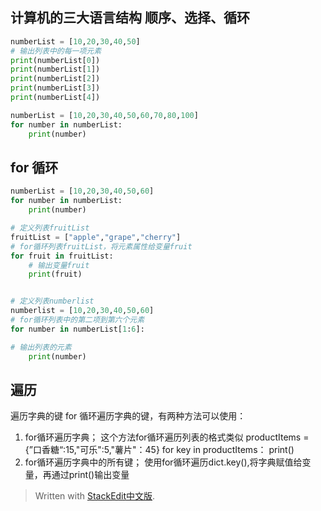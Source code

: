 计算机的三大语言结构
顺序、选择、循环
--

```python
numberList = [10,20,30,40,50]
# 输出列表中的每一项元素
print(numberList[0])
print(numberList[1])
print(numberList[2])
print(numberList[3])
print(numberList[4])
```

```python
numberList = [10,20,30,40,50,60,70,80,100]
for number in numberList:
	print(number)
```

for 循环
--
```python
numberList = [10,20,30,40,50,60]
for number in numberList:
	print(number)

# 定义列表fruitList
fruitList = ["apple","grape","cherry"]
# for循环列表fruitList，将元素属性给变量fruit
for fruit in fruitList:
	# 输出变量fruit
	print(fruit)


# 定义列表numberlist
numberlist = [10,20,30,40,50,60]
# for循环列表中的第二项到第六个元素
for number in numberList[1:6]:

# 输出列表的元素
	print(number)
```

遍历 
--
遍历字典的键
for 循环遍历字典的键，有两种方法可以使用：
 
 1. for循环遍历字典；
 这个方法for循环遍历列表的格式类似
 productItems = {”口香糖“:15,"可乐":5,"薯片"：45}
 for key in productItems：
 print()
 2. for循环遍历字典中的所有键；
使用for循环遍历dict.key(),将字典赋值给变量，再通过print()输出变量 

> Written with [StackEdit中文版](https://stackedit.cn/).
<!--stackedit_data:
eyJoaXN0b3J5IjpbLTQxNzA1MjYxMCwxMDUzNTM4MjI0LDkyND
cxOTUzM119
-->